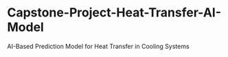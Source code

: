 # Capstone-Project-Heat-Transfer-AI-Model
AI-Based Prediction Model for Heat Transfer in Cooling Systems
